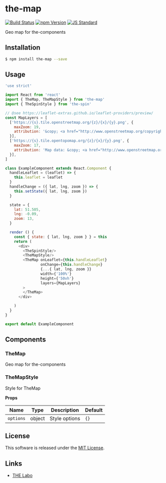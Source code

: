 the-map
==========

<!---
This file is generated by the-tmpl. Do not update manually.
--->

<!-- Badge Start -->
<a name="badges"></a>

[![Build Status][bd_travis_shield_url]][bd_travis_url]
[![npm Version][bd_npm_shield_url]][bd_npm_url]
[![JS Standard][bd_standard_shield_url]][bd_standard_url]

[bd_repo_url]: https://github.com/the-labo/the-map
[bd_travis_url]: http://travis-ci.org/the-labo/the-map
[bd_travis_shield_url]: http://img.shields.io/travis/the-labo/the-map.svg?style=flat
[bd_travis_com_url]: http://travis-ci.com/the-labo/the-map
[bd_travis_com_shield_url]: https://api.travis-ci.com/the-labo/the-map.svg?token=
[bd_license_url]: https://github.com/the-labo/the-map/blob/master/LICENSE
[bd_npm_url]: http://www.npmjs.org/package/the-map
[bd_npm_shield_url]: http://img.shields.io/npm/v/the-map.svg?style=flat
[bd_standard_url]: http://standardjs.com/
[bd_standard_shield_url]: https://img.shields.io/badge/code%20style-standard-brightgreen.svg

<!-- Badge End -->


<!-- Description Start -->
<a name="description"></a>

Geo map for the-components

<!-- Description End -->


<!-- Overview Start -->
<a name="overview"></a>



<!-- Overview End -->


<!-- Sections Start -->
<a name="sections"></a>

<!-- Section from "doc/guides/01.Installation.md.hbs" Start -->

<a name="section-doc-guides-01-installation-md"></a>

Installation
-----

```bash
$ npm install the-map --save
```


<!-- Section from "doc/guides/01.Installation.md.hbs" End -->

<!-- Section from "doc/guides/02.Usage.md.hbs" Start -->

<a name="section-doc-guides-02-usage-md"></a>

Usage
---------

```javascript
'use strict'

import React from 'react'
import { TheMap, TheMapStyle } from 'the-map'
import { TheSpinStyle } from 'the-spin'

// @see https://leaflet-extras.github.io/leaflet-providers/preview/
const MapLayers = [
  ['https://{s}.tile.openstreetmap.org/{z}/{x}/{y}.png', {
    maxZoom: 19,
    attribution: '&copy; <a href="http://www.openstreetmap.org/copyright">OpenStreetMap</a>'
  }],
  ['https://{s}.tile.opentopomap.org/{z}/{x}/{y}.png', {
    maxZoom: 17,
    attribution: 'Map data: &copy; <a href="http://www.openstreetmap.org/copyright">OpenStreetMap</a>, <a href="http://viewfinderpanoramas.org">SRTM</a> | Map style: &copy; <a href="https://opentopomap.org">OpenTopoMap</a> (<a href="https://creativecommons.org/licenses/by-sa/3.0/">CC-BY-SA</a>)'
  }],
]

class ExampleComponent extends React.Component {
  handleLeaflet = (leaflet) => {
    this.leaflet = leaflet
  }
  handleChange = ({ lat, lng, zoom }) => {
    this.setState({ lat, lng, zoom })
  }

  state = {
    lat: 51.505,
    lng: -0.09,
    zoom: 13,
  }

  render () {
    const { state: { lat, lng, zoom } } = this
    return (
      <div>
        <TheSpinStyle/>
        <TheMapStyle/>
        <TheMap onLeaflet={this.handleLeaflet}
                onChange={this.handleChange}
                {...{ lat, lng, zoom }}
                width={'100%'}
                height={'50vh'}
                layers={MapLayers}
        >
        </TheMap>
      </div>

    )
  }
}

export default ExampleComponent

```


<!-- Section from "doc/guides/02.Usage.md.hbs" End -->

<!-- Section from "doc/guides/03.Components.md.hbs" Start -->

<a name="section-doc-guides-03-components-md"></a>

Components
-----------

### TheMap

Geo map for the-components


### TheMapStyle

Style for TheMap

**Props**

| Name | Type | Description | Default |
| --- | --- | ---- | ---- |
| `options` | object  | Style options | `{}` |



<!-- Section from "doc/guides/03.Components.md.hbs" End -->


<!-- Sections Start -->


<!-- LICENSE Start -->
<a name="license"></a>

License
-------
This software is released under the [MIT License](https://github.com/the-labo/the-map/blob/master/LICENSE).

<!-- LICENSE End -->


<!-- Links Start -->
<a name="links"></a>

Links
------

+ [THE Labo][t_h_e_labo_url]

[t_h_e_labo_url]: https://github.com/the-labo

<!-- Links End -->
